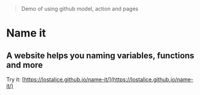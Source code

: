 > Demo of using github model, action and pages

# Name it
## A website helps you naming variables, functions and more

Try it: [https://lostalice.github.io/name-it/](https://lostalice.github.io/name-it/)
